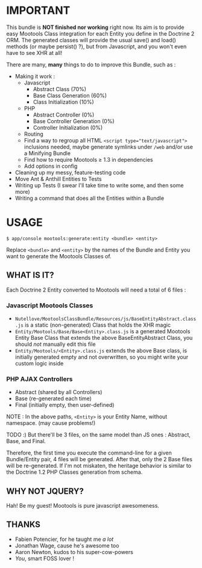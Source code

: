 # IMPORTANT

This bundle is **NOT finished nor working** right now. Its aim is to provide easy Mootools Class integration for each Entity you define in the Doctrine 2 ORM.
The generated classes will provide the usual save() and load() methods (or maybe persist() ?), but from Javascript, and you won't even have to see XHR at all!

There are many, **many** things to do to improve this Bundle, such as :

* Making it work :
  * Javascript
    * Abstract Class (70%)
    * Base Class Generation (60%)
    * Class Initialization (10%)
  * PHP
    * Abstract Controller (0%)
    * Base Controller Generation (0%)
    * Controller Initialization (0%)
  * Routing
  * Find a way to regroup all HTML `<script type="text/javascript">` inclusions needed, maybe generate symlinks under `/web` and/or use a Minifying Bundle
  * Find how to require Mootools ≥ 1.3 in dependencies
  * Add options in config
* Cleaning up my messy, feature-testing code
* Move Ant & Anthill Entities to Tests
* Writing up Tests (I swear I'll take time to write some, and then some more)
* Writing a command that does all the Entities within a Bundle

# USAGE

    $ app/console mootools:generate:entity <bundle> <entity>

Replace `<bundle>` and `<entity>` by the names of the Bundle and Entity you want to
generate the Mootools Classes of.

## WHAT IS IT?

Each Doctrine 2 Entity converted to Mootools will need a total of 6 files :

### Javascript Mootools Classes

* `Nutellove/MootoolsClassBundle/Resources/js/BaseEntityAbstract.class.js` is a static (non-generated) Class that holds the XHR magic
* `Entity/Mootools/Base/Base<Entity>.class.js` is a generated Mootools Entity Base Class that extends the above BaseEntityAbstract Class, you should *not* manually edit this file
* `Entity/Mootools/<Entity>.class.js` extends the above Base class, is initially generated empty and not overwritten, so you might write your custom logic inside 

### PHP AJAX Controllers

* Abstract (shared by all Controllers)
* Base (re-generated each time)
* Final (initially empty, then user-defined)

NOTE : In the above paths, `<Entity>` is your Entity Name, without namespace. (may cause problems!)

TODO :)
But there'll be 3 files, on the same model than JS ones : Abstract, Base, and Final.



Therefore, the first time you execute the command-line for a given Bundle/Entity pair, 4 files will be generated.
After that, only the 2 Base files will be re-generated.
If I'm not miskaten, the heritage behavior is similar to the Doctrine 1.2 PHP Classes generation from schema.

## WHY NOT JQUERY?

Hah! Be my guest!
Mootools is pure javascript awesomeness.

## THANKS

- Fabien Potencier, for he taught me *a lot*
- Jonathan Wage, cause he's awesome too
- Aaron Newton, kudos to his super-cow-powers
- *You*, smart FOSS lover !





